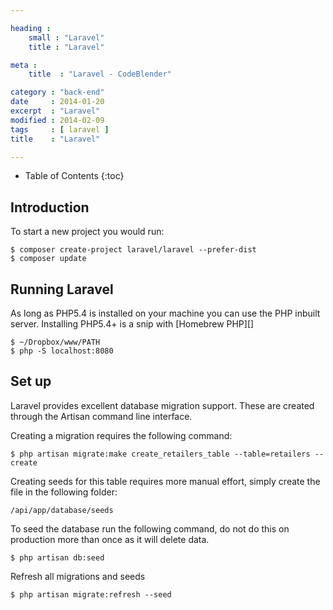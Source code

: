 ```yaml
---

heading :
    small : "Laravel"
    title : "Laravel"

meta :
    title  : "Laravel - CodeBlender"

category : "back-end"
date     : 2014-01-20
excerpt  : "Laravel"
modified : 2014-02-09
tags     : [ laravel ]
title    : "Laravel"

---
```


* Table of Contents
{:toc}

## Introduction

To start a new project you would run:

    $ composer create-project laravel/laravel --prefer-dist
    $ composer update

## Running Laravel
As long as PHP5.4 is installed on your machine you can use the PHP inbuilt server.
Installing PHP5.4+ is a snip with [Homebrew PHP][]

    $ ~/Dropbox/www/PATH
    $ php -S localhost:8080

## Set up

Laravel provides excellent database migration support. These are created through the
Artisan command line interface.

Creating a migration requires the following command:

    $ php artisan migrate:make create_retailers_table --table=retailers --create

Creating seeds for this table requires more manual effort, simply create the file
in the following folder:

    /api/app/database/seeds

To seed the database run the following command, do not do this on production more
than once as it will delete data.

    $ php artisan db:seed

Refresh all migrations and seeds

    $ php artisan migrate:refresh --seed